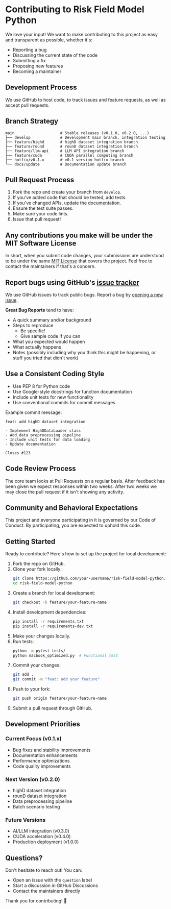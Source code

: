 # Contributing to Risk Field Model Python

We love your input! We want to make contributing to this project as easy and transparent as possible, whether it's:

- Reporting a bug
- Discussing the current state of the code
- Submitting a fix
- Proposing new features
- Becoming a maintainer

## Development Process

We use GitHub to host code, to track issues and feature requests, as well as accept pull requests.

## Branch Strategy

```
main                    # Stable releases (v0.1.0, v0.2.0, ...)
├── develop             # Development main branch, integration testing
├── feature/highd       # highD dataset integration branch  
├── feature/round       # rounD dataset integration branch
├── feature/llm-api     # LLM API integration branch
├── feature/cuda        # CUDA parallel computing branch
├── hotfix/v0.1.x       # v0.1 version hotfix branch
└── docs/update         # Documentation update branch
```

## Pull Request Process

1. Fork the repo and create your branch from `develop`.
2. If you've added code that should be tested, add tests.
3. If you've changed APIs, update the documentation.
4. Ensure the test suite passes.
5. Make sure your code lints.
6. Issue that pull request!

## Any contributions you make will be under the MIT Software License

In short, when you submit code changes, your submissions are understood to be under the same [MIT License](http://choosealicense.com/licenses/mit/) that covers the project. Feel free to contact the maintainers if that's a concern.

## Report bugs using GitHub's [issue tracker](https://github.com/your-username/risk-field-model-python/issues)

We use GitHub issues to track public bugs. Report a bug by [opening a new issue](https://github.com/your-username/risk-field-model-python/issues/new).

**Great Bug Reports** tend to have:

- A quick summary and/or background
- Steps to reproduce
  - Be specific!
  - Give sample code if you can
- What you expected would happen
- What actually happens
- Notes (possibly including why you think this might be happening, or stuff you tried that didn't work)

## Use a Consistent Coding Style

* Use PEP 8 for Python code
* Use Google-style docstrings for function documentation
* Include unit tests for new functionality
* Use conventional commits for commit messages

Example commit message:
```
feat: add highD dataset integration

- Implement HighDDataLoader class
- Add data preprocessing pipeline
- Include unit tests for data loading
- Update documentation

Closes #123
```

## Code Review Process

The core team looks at Pull Requests on a regular basis. After feedback has been given we expect responses within two weeks. After two weeks we may close the pull request if it isn't showing any activity.

## Community and Behavioral Expectations

This project and everyone participating in it is governed by our Code of Conduct. By participating, you are expected to uphold this code.

## Getting Started

Ready to contribute? Here's how to set up the project for local development:

1. Fork the repo on GitHub.
2. Clone your fork locally:
   ```bash
   git clone https://github.com/your-username/risk-field-model-python.git
   cd risk-field-model-python
   ```
3. Create a branch for local development:
   ```bash
   git checkout -b feature/your-feature-name
   ```
4. Install development dependencies:
   ```bash
   pip install -r requirements.txt
   pip install -r requirements-dev.txt
   ```
5. Make your changes locally.
6. Run tests:
   ```bash
   python -m pytest tests/
   python macbook_optimized.py  # Functional test
   ```
7. Commit your changes:
   ```bash
   git add .
   git commit -m "feat: add your feature"
   ```
8. Push to your fork:
   ```bash
   git push origin feature/your-feature-name
   ```
9. Submit a pull request through GitHub.

## Development Priorities

### Current Focus (v0.1.x)
- Bug fixes and stability improvements
- Documentation enhancements
- Performance optimizations
- Code quality improvements

### Next Version (v0.2.0)
- highD dataset integration
- rounD dataset integration  
- Data preprocessing pipeline
- Batch scenario testing

### Future Versions
- AI/LLM integration (v0.3.0)
- CUDA acceleration (v0.4.0)
- Production deployment (v1.0.0)

## Questions?

Don't hesitate to reach out! You can:
- Open an issue with the `question` label
- Start a discussion in GitHub Discussions
- Contact the maintainers directly

Thank you for contributing! 🎉
